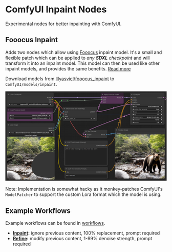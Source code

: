 # ComfyUI Inpaint Nodes

Experimental nodes for better inpainting with ComfyUI.

## Fooocus Inpaint

Adds two nodes which allow using [Fooocus](https://github.com/lllyasviel/Fooocus) inpaint model. It's a small and flexible patch which can be applied to _any **SDXL** checkpoint_ and will transform it into an inpaint model. This model can then be used like other inpaint models, and provides the same benefits. [Read more](https://github.com/lllyasviel/Fooocus/discussions/414)

Download models from [lllyasviel/fooocus_inpaint](https://huggingface.co/lllyasviel/fooocus_inpaint/tree/main) to `ComfyUI/models/inpaint`.

![Inpaint workflow](workflows/inpaint.png)

Note: Implementation is somewhat hacky as it monkey-patches ComfyUI's `ModelPatcher` to support the custom Lora format which the model is using.

## Example Workflows

Example workflows can be found in [workflows](workflows).

* **[Inpaint](https://raw.githubusercontent.com/Acly/comfyui-inpaint-nodes/main/workflows/inpaint.json):** ignore previous content, 100% replacement, prompt required  
* **[Refine](https://raw.githubusercontent.com/Acly/comfyui-inpaint-nodes/main/workflows/refine.json):** modify previous content, 1-99% denoise strength, prompt required
